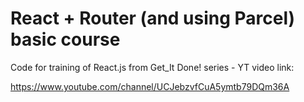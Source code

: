# React + Router (and using Parcel) basic course 

Code for training of React.js 
from Get_It Done! series -  YT video link:

 https://www.youtube.com/channel/UCJebzvfCuA5ymtb79DQm36A
